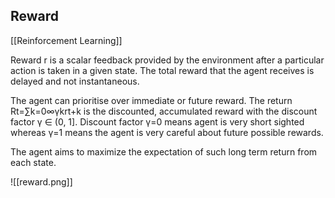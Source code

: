 ## Reward

[[Reinforcement Learning]]

Reward r is a scalar feedback provided by the environment after a particular action is taken in a given state. The total reward that the agent receives is delayed and not instantaneous.

The agent can prioritise over immediate or future reward. The return Rt\=∑k\=0∞γkrt+k is the discounted, accumulated reward with the discount factor γ ∈ (0, 1\]. Discount factor γ=0 means agent is very short sighted whereas γ=1 means the agent is very careful about future possible rewards.

The agent aims to maximize the expectation of such long term return from each state.

![[reward.png]]